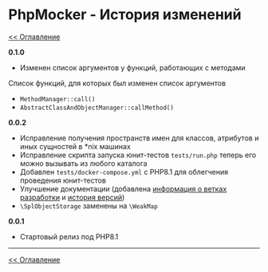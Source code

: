 # PhpMocker - История изменений
[<< Оглавление](README.md)

**0.1.0**
- Изменен список аргументов у функций, работающих с методами

Список функций, для которых был изменен список аргументов
- `MethodManager::call()`
- `AbstractClassAndObjectManager::callMethod()`

**0.0.2**
- Исправление получения пространств имен для классов, атрибутов и иных сущностей в *nix машинах
- Исправление скрипта запуска юнит-тестов `tests/run.php` теперь его можно вызывать из любого каталога
- Добавлен `tests/docker-compose.yml` с PHP8.1 для облегчения проведения юнит-тестов
- Улучшение документации (добавлена [информация о ветках разработки](git-branch.md) и [история версий](history.md))
- `\SplObjectStorage` заменены на `\WeakMap`

**0.0.1**
- Стартовый релиз под PHP8.1

--- 

[<< Оглавление](README.md)
